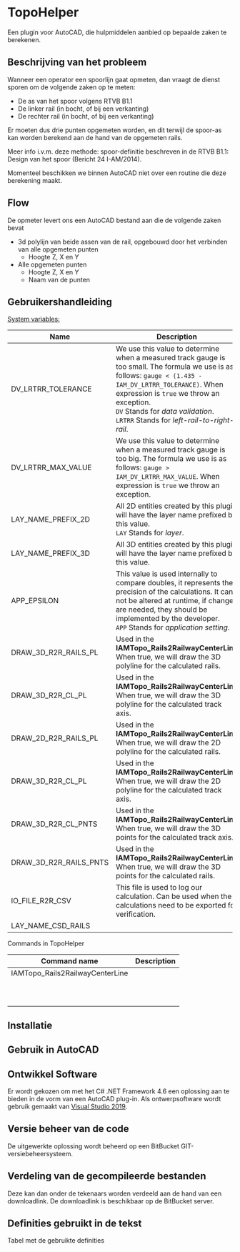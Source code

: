 # TopoHelper

Een plugin voor AutoCAD, die hulpmiddelen aanbied op bepaalde zaken te berekenen.

## Beschrijving van het probleem

Wanneer een operator een spoorlijn gaat opmeten, dan vraagt de dienst sporen om de volgende zaken op te meten:  

- De as van het spoor volgens RTVB B1.1
- De linker rail (in bocht, of bij een verkanting)
- De rechter rail (in bocht, of bij een verkanting)

Er moeten dus drie punten opgemeten worden, en dit terwijl de spoor-as kan worden berekend aan de hand van de opgemeten rails.

Meer info i.v.m. deze methode: spoor-definitie beschreven in de RTVB B1.1: Design van het spoor (Bericht 24 I-AM/2014).

Momenteel beschikken we binnen AutoCAD niet over een routine die deze berekening maakt.

## Flow

De opmeter levert ons een AutoCAD bestand aan die de volgende zaken bevat

- 3d polylijn van beide assen van de rail, opgebouwd door het verbinden van alle opgemeten punten
  - Hoogte Z, X en Y
- Alle opgemeten punten
  - Hoogte Z, X en Y
  - Naam van de punten

## Gebruikershandleiding

<u>System variables:</u>

| Name                   | Description                                                                                                                                                                                                                                                                                        |
| ---------------------- | -------------------------------------------------------------------------------------------------------------------------------------------------------------------------------------------------------------------------------------------------------------------------------------------------- |
| DV_LRTRR_TOLERANCE     | We use this value to determine when a measured track gauge is too small. The formula we use is as follows: `gauge < (1.435 - IAM_DV_LRTRR_TOLERANCE)`. When expression is `true` we throw an exception.<br />`DV` Stands for *data validation*.<br />`LRTRR` Stands for *left-rail-to-right-rail*. |
| DV_LRTRR_MAX_VALUE     | We use this value to determine when a measured track gauge is too big. The formula we use is as follows: `gauge > IAM_DV_LRTRR_MAX_VALUE`. When expression is `true` we throw an exception.                                                                                                        |
| LAY_NAME_PREFIX_2D     | All 2D entities created by this plugin will have the layer name prefixed by this value.<br />`LAY` Stands for *layer*.                                                                                                                                                                             |
| LAY_NAME_PREFIX_3D     | All 3D entities created by this plugin will have the layer name prefixed by this value.                                                                                                                                                                                                            |
| APP_EPSILON            | This value is used internally to compare doubles, it represents the precision of the calculations. It can not be altered at runtime, if changes are needed, they should be implemented by the developer.<br />`APP` Stands for *application setting*.                                              |
| DRAW_3D_R2R_RAILS_PL   | Used in the **IAMTopo_Rails2RailwayCenterLine**<br />When true, we will draw the 3D polyline for the calculated rails.                                                                                                                                                                             |
| DRAW_3D_R2R_CL_PL      | Used in the **IAMTopo_Rails2RailwayCenterLine**<br />When true, we will draw the 3D polyline for the calculated track axis.                                                                                                                                                                        |
| DRAW_2D_R2R_RAILS_PL   | Used in the **IAMTopo_Rails2RailwayCenterLine**<br />When true, we will draw the 2D polyline for the calculated rails.                                                                                                                                                                             |
| DRAW_3D_R2R_CL_PL      | Used in the **IAMTopo_Rails2RailwayCenterLine**<br />When true, we will draw the 2D polyline for the calculated track axis.                                                                                                                                                                        |
| DRAW_3D_R2R_CL_PNTS    | Used in the **IAMTopo_Rails2RailwayCenterLine**<br />When true, we will draw the 3D points for the calculated track axis.                                                                                                                                                                          |
| DRAW_3D_R2R_RAILS_PNTS | Used in the **IAMTopo_Rails2RailwayCenterLine**<br />When true, we will draw the 3D points for the calculated rails.                                                                                                                                                                               |
| IO_FILE_R2R_CSV        | This file is used to log our calculation. Can be used when the calculations need to be exported for verification.                                                                                                                                                                                  |
| LAY_NAME_CSD_RAILS     |                                                                                                                                                                                                                                                                                                    |

Commands in TopoHelper

| Command name                    | Description |
| ------------------------------- | ----------- |
| IAMTopo_Rails2RailwayCenterLine |             |
|                                 |             |
|                                 |             |
|                                 |             |
|                                 |             |
|                                 |             |
|                                 |             |
|                                 |             |
|                                 |             |
|                                 |             |
|                                 |             |

## Installatie

## Gebruik in AutoCAD

## Ontwikkel Software

Er wordt gekozen om met het C# .NET Framework 4.6 een oplossing aan te bieden in de vorm van een AutoCAD plug-in. Als ontwerpsoftware wordt gebruik gemaakt van [Visual Studio 2019](https://visualstudio.microsoft.com/vs/).

## Versie beheer van de code

De uitgewerkte oplossing wordt beheerd op een BitBucket GIT-versiebeheersysteem.

## Verdeling van de gecompileerde bestanden

Deze kan dan onder de tekenaars worden verdeeld aan de hand van een downloadlink. De downloadlink is beschikbaar op de BitBucket server.

## Definities gebruikt in de tekst

Tabel met de gebruikte definities
